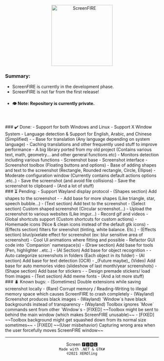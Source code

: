 <p align=center>
<img src="https://i.imgur.com/P5GFZ1R.png" alt="ScreenFIRE" height="200" />
<br/>
</p>

<p align=center><h3> Summary: </h3></p>

 - ScreenFIRE is currently in the development phase.
 - ScreenFIRE is not far from the first release!
 - #### 👁 Note: Repository is currently private. <br/><br/>

<br/>
### ✔️ Done:
 - Support for both Windows and Linux
 - Support X Window System
 - Language detection & Support for English, Arabic, and Chinese (Simplified)
 - - Base for translation (Any language depending on system language)
 - Caching translations and other frequently used stuff to improve performance 
 - A big library ported from my old project (Contains various text, math, geometry... and other general functions etc)
 - Monitors detection including various functions
 - Screenshot base
 - Screenshot interface
 - Screenshot toolbox (Floating buttons and options)
 - Base of adding shapes and text to the screenshot (Rectangle, Rounded rectangle, Circle, Ellipse)
 - Moderate configuration window (Currently contains default actions options .etc..)
 - Save the screenshot (and avoid file collisions)
 - Save the screenshot to clipboard
 - (And a lot of stuff)

<br/>
### ⏳ Pending:
 - Support Wayland display protocol
 - (Shapes section) Add shapes to the screenshot
 - - Add base for more shapes (Like triangle, star, speech bubble...)
 - (Text section) Add text to the screenshot
 - (Select section) Custom shaped screenshot (Circular screenshot...)
 - Upload the screenshot to various websites (Like imgur...)
 - Record gif and videos
 - Global shortcuts support (Custom shortcuts for custom actions)
 - Homemade icons (Nice & clean icons instead of the default gtk icons)
 - (Effects section) filters for sreenshot (tinting, white balance. Etc.)
 - (Effects section) blur/pixelate effect for screenshot (ex: blur sensitive area of screenshot)
 - Cool UI animations where fitting and possible
 - Refactor GUI code into `Companion` namespace(s)
 - (Draw section) Add base for tools (Pen, highlighter ..etc..)
 - (AI Section) Add base for object recognition
 - - Auto categorize screenshots in folders (Each object in its folder)
 - (AI section) Add base for text detection (OCR)
 - _(Future maybe)_ (Video) Add base for auto memories video (slideshow of last month/year screenshots)
 - (Shape section) Add base for stickers
 - - Design premade stickers/ load from images
 - (Text section) Add meme fonts
 - (And a lot more stuff)

<br/>
### 🪲 Known bugs:
 - (Sometimes) Double extensions while saving screenshot locally
 - (Rare) Corrupt memory / Reading-Writing to illegal memory space which causes ScreenFIRE to crash completely
 - (Wayland) Screenshot produces black images
 - (Wayland) `Window`s have black backgrounds instead of transparency
 - (Wayland) Toolbox ignores `Move` commands sent from other `Window`s
 - [FIXED] ~~Toolbox might be sent to behind the main window (which makes ScreenFIRE unusable)~~
 - [FIXED] ~~Toolbox background might get squashed down from its normal size sometimes~~
 - [FIXED] ~~(User misbehavior) Capturing wrong area when the user forcefully moves ScreenFIRE window~~


----
<p align=center>
Screen 🅵🅸🆁🅴 <br/>
<code> Made with .NET & GTK# </code> <br/>
<code> ©️2021 XEROling </code>
</p>
<br/>
